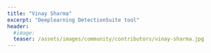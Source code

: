 ```yaml
---
title: "Vinay Sharma"
excerpt: "Deeplearning DetectionSuite tool"
header:
  #image: 
  teaser: /assets/images/community/contributors/vinay-sharma.jpg
---
```

